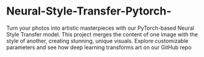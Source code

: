 # Neural-Style-Transfer-Pytorch-
Turn your photos into artistic masterpieces with our PyTorch-based Neural Style Transfer model. This project merges the content of one image with the style of another, creating stunning, unique visuals. Explore customizable parameters and see how deep learning transforms art on our GitHub repo
